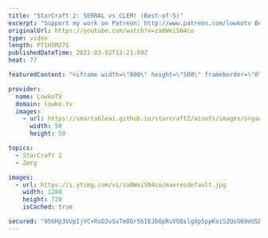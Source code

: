 ```yaml
---
title: "StarCraft 2: SERRAL vs CLEM! (Best-of-5)"
excerpt: "Support my work on Patreon: http://www.patreon.com/lowkotv Become a YouTube member: https://lowko.tv/join  My second channel: http://lowko.tv/morelowko Lowko Merch: http://lowko.tv/merch  Be part of the community on Discord: http://discord.gg/lowkotv The hardware setup I use: https://lowko.tv/setup/"
originalUrl: https://youtube.com/watch?v=zaBWeiSN4co
type: video
length: PT1H5M27S
publishedDateTime: 2021-03-02T13:21:09Z
heat: 77

featuredContent: "<iframe width=\"800\" height=\"500\" frameborder=\"0\" src=\"https://www.youtube.com/embed/zaBWeiSN4co\" allow=\"accelerometer; autoplay; encrypted-media; gyroscope; picture-in-picture\" allowfullscreen></iframe>"

provider:
  name: LowkoTV
  domain: lowko.tv
  images:
    - url: https://smartableai.github.io/starcraft2/assets/images/organizations/lowko.tv-50x50.jpg
      width: 50
      height: 50

topics:
  - StarCraft 2
  - Zerg

images:
  - url: https://i.ytimg.com/vi/zaBWeiSN4co/maxresdefault.jpg
    width: 1280
    height: 720
    isCached: true

secured: "956Hp3VUpIjVC+RsDJvSsTm8Gr5bIEJbOpRuVOQilgXp5ppKaiSZQsO69eUSEQPcrT5VvYypgJATBQsEwUE60TTfquEyDYAnX8bdIu8CMaAE/CBGVqUNHD4+SlhZBMc/uo/G4GEw5XfsBbWb86rIHMR6HyFbv2ViF9IZQxSfgeX5vepk5PN3fXXNdVD6O3rDB92NCj/CuI0AYywuWNL+zlsNuou44CO4Z9QAcu9DPkIdnQ5/Rv8AYMHXy2f5yxd0UG+OS4u4ly7WPH1s33QKZTrieG080dvjsKeXex5DswaepudndApoh213gBqxpwgUkwQibpD4Z4SVGx80ZRpSNwflwrRlE/ET+eL7+kflrMRyZ7HhN6qncxxdVOEMg4rP6xnyAhYP4JrgqE3veL20mg37UPLOZiHA6lqVuvUOsKE=;BYHpmPjD5H9gLlp7VDrKYA=="
---
```


